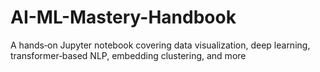 # AI-ML-Mastery-Handbook
A hands‑on Jupyter notebook covering data visualization, deep learning, transformer‑based NLP, embedding clustering, and more
